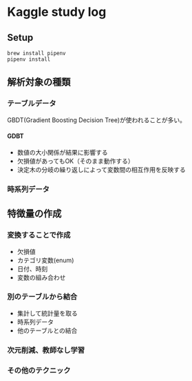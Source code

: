 # Kaggle study log

## Setup

```
brew install pipenv
pipenv install
```

## 解析対象の種類

### テーブルデータ

GBDT(Gradient Boosting Decision Tree)が使われることが多い。

#### GDBT

* 数値の大小関係が結果に影響する
* 欠損値があってもOK（そのまま動作する）
* 決定木の分岐の繰り返しによって変数間の相互作用を反映する

### 時系列データ

## 特徴量の作成

### 変換することで作成
* 欠損値
* カテゴリ変数(enum)
* 日付、時刻
* 変数の組み合わせ

### 別のテーブルから結合
* 集計して統計量を取る
* 時系列データ
* 他のテーブルとの結合

### 次元削減、教師なし学習

### その他のテクニック
